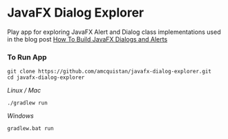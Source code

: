 # JavaFX Dialog Explorer

Play app for exploring JavaFX Alert and Dialog class implementations used in the blog post [How To Build JavaFX Dialogs and Alerts](https://thecodinginterface.com/blog/javafx-alerts-and-dialogs/)

### To Run App

```
git clone https://github.com/amcquistan/javafx-dialog-explorer.git
cd javafx-dialog-explorer
```

_Linux / Mac_

```
./gradlew run
```

_Windows_

```
gradlew.bat run
```
